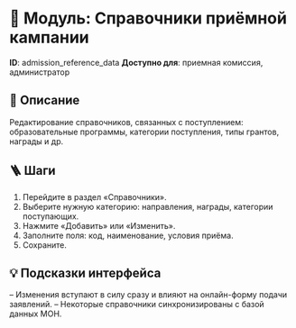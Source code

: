 # 📘 Модуль: Справочники приёмной кампании
**ID**: admission_reference_data
**Доступно для**: приемная комиссия, администратор

## 📝 Описание
Редактирование справочников, связанных с поступлением: образовательные программы, категории поступления, типы грантов, награды и др.

## 🪜 Шаги
1. Перейдите в раздел «Справочники».
2. Выберите нужную категорию: направления, награды, категории поступающих.
3. Нажмите «Добавить» или «Изменить».
4. Заполните поля: код, наименование, условия приёма.
5. Сохраните.

## 💡 Подсказки интерфейса
– Изменения вступают в силу сразу и влияют на онлайн-форму подачи заявлений.
– Некоторые справочники синхронизированы с базой данных МОН.
